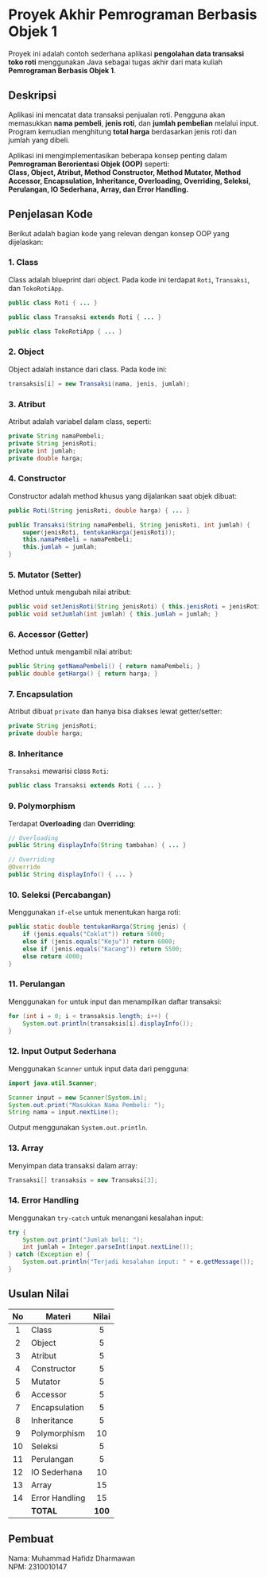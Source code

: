 # Proyek Akhir Pemrograman Berbasis Objek 1

Proyek ini adalah contoh sederhana aplikasi **pengolahan data transaksi toko roti** menggunakan Java sebagai tugas akhir dari mata kuliah **Pemrograman Berbasis Objek 1**.

## Deskripsi

Aplikasi ini mencatat data transaksi penjualan roti. Pengguna akan memasukkan **nama pembeli**, **jenis roti**, dan **jumlah pembelian** melalui input. Program kemudian menghitung **total harga** berdasarkan jenis roti dan jumlah yang dibeli.

Aplikasi ini mengimplementasikan beberapa konsep penting dalam **Pemrograman Berorientasi Objek (OOP)** seperti:  
**Class, Object, Atribut, Method Constructor, Method Mutator, Method Accessor, Encapsulation, Inheritance, Overloading, Overriding, Seleksi, Perulangan, IO Sederhana, Array, dan Error Handling.**

## Penjelasan Kode

Berikut adalah bagian kode yang relevan dengan konsep OOP yang dijelaskan:

### 1. **Class**  
Class adalah blueprint dari object. Pada kode ini terdapat `Roti`, `Transaksi`, dan `TokoRotiApp`.

```java
public class Roti { ... }

public class Transaksi extends Roti { ... }

public class TokoRotiApp { ... }
```

### 2. **Object**  
Object adalah instance dari class. Pada kode ini:

```java
transaksis[i] = new Transaksi(nama, jenis, jumlah);
```

### 3. **Atribut**  
Atribut adalah variabel dalam class, seperti:

```java
private String namaPembeli;
private String jenisRoti;
private int jumlah;
private double harga;
```

### 4. **Constructor**  
Constructor adalah method khusus yang dijalankan saat objek dibuat:

```java
public Roti(String jenisRoti, double harga) { ... }

public Transaksi(String namaPembeli, String jenisRoti, int jumlah) {
    super(jenisRoti, tentukanHarga(jenisRoti));
    this.namaPembeli = namaPembeli;
    this.jumlah = jumlah;
}
```

### 5. **Mutator (Setter)**  
Method untuk mengubah nilai atribut:

```java
public void setJenisRoti(String jenisRoti) { this.jenisRoti = jenisRoti; }
public void setJumlah(int jumlah) { this.jumlah = jumlah; }
```

### 6. **Accessor (Getter)**  
Method untuk mengambil nilai atribut:

```java
public String getNamaPembeli() { return namaPembeli; }
public double getHarga() { return harga; }
```

### 7. **Encapsulation**  
Atribut dibuat `private` dan hanya bisa diakses lewat getter/setter:

```java
private String jenisRoti;
private double harga;
```

### 8. **Inheritance**  
`Transaksi` mewarisi class `Roti`:

```java
public class Transaksi extends Roti { ... }
```

### 9. **Polymorphism**  
Terdapat **Overloading** dan **Overriding**:

```java
// Overloading
public String displayInfo(String tambahan) { ... }

// Overriding
@Override
public String displayInfo() { ... }
```

### 10. **Seleksi (Percabangan)**  
Menggunakan `if-else` untuk menentukan harga roti:

```java
public static double tentukanHarga(String jenis) {
    if (jenis.equals("Coklat")) return 5000;
    else if (jenis.equals("Keju")) return 6000;
    else if (jenis.equals("Kacang")) return 5500;
    else return 4000;
}
```

### 11. **Perulangan**  
Menggunakan `for` untuk input dan menampilkan daftar transaksi:

```java
for (int i = 0; i < transaksis.length; i++) {
    System.out.println(transaksis[i].displayInfo());
}
```

### 12. **Input Output Sederhana**  
Menggunakan `Scanner` untuk input data dari pengguna:

```java
import java.util.Scanner;

Scanner input = new Scanner(System.in);
System.out.print("Masukkan Nama Pembeli: ");
String nama = input.nextLine();
```

Output menggunakan `System.out.println`.

### 13. **Array**  
Menyimpan data transaksi dalam array:

```java
Transaksi[] transaksis = new Transaksi[3];
```

### 14. **Error Handling**  
Menggunakan `try-catch` untuk menangani kesalahan input:

```java
try {
    System.out.print("Jumlah beli: ");
    int jumlah = Integer.parseInt(input.nextLine());
} catch (Exception e) {
    System.out.println("Terjadi kesalahan input: " + e.getMessage());
}
```

## Usulan Nilai

| No  | Materi         |  Nilai  |
| :-: | -------------- | :-----: |
|  1  | Class          |    5    |
|  2  | Object         |    5    |
|  3  | Atribut        |    5    |
|  4  | Constructor    |    5    |
|  5  | Mutator        |    5    |
|  6  | Accessor       |    5    |
|  7  | Encapsulation  |    5    |
|  8  | Inheritance    |    5    |
|  9  | Polymorphism   |   10    |
| 10  | Seleksi        |    5    |
| 11  | Perulangan     |    5    |
| 12  | IO Sederhana   |   10    |
| 13  | Array          |   15    |
| 14  | Error Handling |   15    |
|     | **TOTAL**      | **100** |

## Pembuat

Nama: Muhammad Hafidz Dharmawan  
NPM: 2310010147
